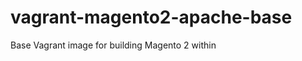 vagrant-magento2-apache-base
============================

Base Vagrant image for building Magento 2 within
